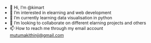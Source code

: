 - 👋 Hi, I’m @kimart
- 👀 I’m interested in elearning and web development
- 🌱 I’m currently learning data visualisation in python
- 💞️ I’m looking to collaborate on different elarning projects and others
- 📫 How to reach me through my email account mutumakithinji@gmail.com

<!---
kimart/kimart is a ✨ special ✨ repository because its `README.md` (this file) appears on your GitHub profile.
You can click the Preview link to take a look at your changes.
--->
